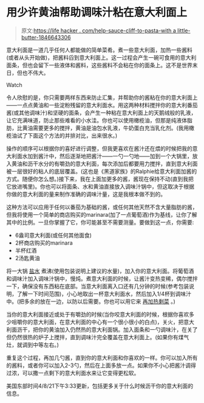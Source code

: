 # 用少许黄油帮助调味汁粘在意大利面上

> 原文:[https://life hacker . com/help-sauce-cliff-to-pasta-with a little-butter-1846643306](https://lifehacker.com/help-sauce-cling-to-pasta-with-a-little-butter-1846643306)

意大利面是一道几乎任何人都能做的简单菜肴。煮一些意大利面，加热一些酱料(或者从头开始做)，把酱料舀到意大利面上。这一过程会产生一碗可食用的意大利面条，但也会留下一些液体和酱料，这些酱料不会粘在你的面条上。这不是世界末日，但也不伟大。

Watch

令人欣慰的是，你只需要两样东西来防止汇集，并帮助你的酱粘在你的意大利面上——一点点黄油和一些淀粉残留的意大利面水。用这两种材料搅拌你的意大利番茄酱(或其他调味汁)和坚硬的面条，会产生一种粘在意大利面上的天鹅绒般的乳液，让它充满味道，防止那些难看的小水洼。你也可以使用橄榄油，但那是纯液体脂肪，比黄油需要更多的搅拌，黄油是油包水乳液，牛奶蛋白充当乳化剂。(我用橄榄油试了下面这个方法的并排对比，出来很水。)

操作的顺序可以根据你的喜好进行调整，但我更喜欢在酱汁还在煨的时候把我的意大利面水加到酱汁中，然后逐渐地把酱汁——一勺一勺地——加到一个大锅里，放入黄油和沥干水分的有嚼劲的意大利面，每次添加后都要用力搅拌，直到意大利面被一层很好的粘人的底层覆盖。(这也是《黑道家族》的Ralphie给意大利面加酱的方式。随便你怎么想。)接下来，我在上面加更多的酱，酱现在保持不动(直到我把它放进嘴里)。你也可以将面条、水和黄油直接放入调味汁锅中，但这取决于根据你做的意大利面的量来制作准确的调味汁量，这是我根本做不到的。

这种方法可以应用于任何以番茄为基础的酱，或任何其他天然不含大量脂肪的酱，但我将使用一个简单的商店购买的marinara(加了一点葡萄酒)作为基线，让你了解其中的比例。一旦你掌握了它，你可能甚至不需要测量。要做到这一点，你需要:

*   6盎司意大利面(或任何其他面食)
*   2杯商店购买的marinara
*   半杯红酒
*   2汤匙黄油

将一大锅 [盐水](https://skillet.lifehacker.com/how-much-salt-does-pasta-water-really-need-1828340840) 煮沸(使用包装说明上建议的水量)，加入你的意大利面。将葡萄酒和调味汁加入调味汁锅中，慢炖。煮意大利面的时候，让酱汁变热变稀，偶尔搅拌一下，确保没有东西粘在底部。当意大利面离入口还有几分钟的时候(参考包装说明，了解一下时间范围)，小心地取出一杯意大利面水，然后加入1/4杯到调味汁中。(把多余的放在一边，以防以后需要。你也可以用它来 [再加热剩菜](https://lifehacker.com/save-that-pasta-water-1838374990) 。)

当你的意大利面接近或处于有嚼劲的时候(当你咬意大利面的时候，根据你喜欢多少咀嚼你的意大利面，在意大利面的中心有一个很小很小的白点)，关火，把意大利面沥干，把你的黄油加入仍然热的意大利面锅。加入面条和一勺调味汁，在关了但仍然很热的炉子上搅拌，直到调味汁完全覆盖在意大利面上。(如果你有煤气灶，就调到中等左右。)

重复这个过程，再加几勺酱，直到你的意大利面和你喜欢的一样。你可以加入所有的酱料，或者你可以加入2-3勺，然后在上面多放一点。如果你不小心把酱汁调得过浓，可以撒一点剩下的意大利面水来让它变得更松软。

美国东部时间4/8/21下午3:33更新，包括更多关于什么时候沥干你的意大利面的信息。